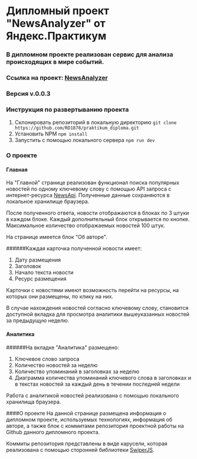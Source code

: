 # **Дипломный проект "NewsAnalyzer" от Яндекс.Практикум**
### В дипломном проекте реализован сервис для анализа происходящих в мире событий.
### Ссылка на проект: [NewsAnalyzer](https://rd1878.github.io/praktikum_diploma/)
### Версия v.0.0.3
### Инструкция по развертыванию проекта
1. Склонировать репозиторий в локальную директорию
`git clone https://github.com/RD1878/praktikum_diploma.git`
2. Установить NPM
`npm install`
3. Запустить с помощью локального сервера
`npm run dev`

### О проекте

#### Главная
На "Главной" странице реализован функционал поиска популярных новостей по одному ключевому слову с помощью API запроса с интернет-ресурса [NewsApi](https://newsapi.org/). Полученные данные сохраняются в локальное хранилище браузера.

После полученного ответа, новости отображаются в блоках по 3 штуки в каждом блоке. Каждый дополнительный блок открывается по кнопке. Максимальное количество отображаемых новостей 100 штук.

На странице имеется блок "Об авторе".

######Каждая карточка полученной новости имеет:
1. Дату размещения
2. Заголовок
3. Начало текста новости
4. Ресурс размещения

Карточки с новостями имеют возможность перейти на ресурсы, на которых они размещены, по клику на них.

В случае нахождения новостей согласно ключевому слову, становится доступной вкладка для просмотра аналитики вышеуказанных новостей за предыдущую неделю.

#### Аналитика
######На вкладке "Аналитика" размещено:
1. Ключевое слово запроса
2. Количество новостей за неделю
3. Количество упоминаний в заголовках за неделю
4. Диаграмма количества упоминаний ключевого слова в заголовках и в текстах новостей за каждый день в течении последней недели

Работа с аналитикой новостей реализована с помощью локального хранилища браузера.

####О проекте
На данной странице размещена информация о дипломном проекте, используемых технологиях, информация об авторе, а также блок с коммитами репозитория проектной работы на Github данного дипломного проекта.

Коммиты репозитория представлены в виде карусели, которая реализована с помощью сторонней библиотеки [SwiperJS](https://swiperjs.com/).
